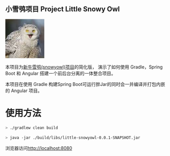 小雪鸮项目 Project Little Snowy Owl
----------------------------------

![Snowy Owl](./snowyowl.jpeg)


本项目为[新牛雪鸮(snowyowl)项目](https://coding.net/u/dewafer/p/snowyowl)的简化版，
演示了如何使用 Gradle，Spring Boot 和 Angular 搭建一个前后台分离的一体整合项目。


本项目在使用 Gradle 构建Spring Boot可运行胖Jar的同时会一并编译并打包内嵌的 Angular 项目。

使用方法
=======

```bash
> ./gradlew clean build
```

```bash
> java -jar ./build/libs/little-snowyowl-0.0.1-SNAPSHOT.jar
```

浏览器访问[http://localhost:8080](http://localhost:8080)
